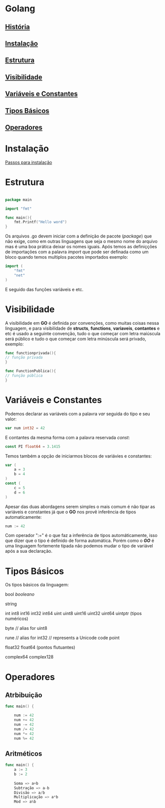 
# Golang

## [História](#Historia)
## [Instalação](#Instalação)
## [Estrutura](#Estrutura)
## [Visibilidade](#Visibilidade)
## [Variáveis e Constantes](#Var_e_Const)
## [Tipos Básicos](#DataTypes)
## [Operadores](#Operadores)

# Instalação

[Passos para instalação](https://golang.org/doc/install)

# Estrutura

```go

package main

import "fmt"

func main(){
    fmt.Printf("Hello word")
}
```

Os arquivos .go devem iniciar com a definição de pacote (_package_) que não exige, como em outras linguagens que seja o mesmo nome do arquivo mas é uma boa prática deixar os nomes iguais.
Após temos as definiçções de importações com a palavra _import_ que pode ser definada como um bloco quando temos multiplos pacotes importados exemplo:

```go
import (
    "fmt"
    "net"
)
```

E seguido das funções variáveis e etc.

# Visibilidade

A visibilidade em **GO** é definida por convenções, como muitas coisas nessa linguagem, e para visibilidade de **structs**, **functions**, **variaveis**, **contantes** e etc é usado a seguinte convenção, tudo o que começar com letra maiúscula será público e tudo o que começar com letra minúscula será privado, exemplo:

```go
func functionprivada(){
// função privada
}

func FunctionPublica(){
// função pública
}
```

# Variáveis e Constantes

Podemos declarar as variáveis com a palavra _var_ seguida do tipo e seu valor:
```go
var num int32 = 42
```
E contantes da mesma forma com a palavra reservada _const_:
```go
const PI float64 = 3.1415
```
Temos também a opção de iniciarmos blocos de variávies e constantes:
```go
var (
    a = 3
    b = 4
)
const (
    c = 5
    d = 6
)
```
Apesar das duas abordagens serem simples o mais comum é não tipar as variáveis e constantes já que o **GO** nos provê inferência de tipos automaticamente:
```go
num := 42
```
Com operador ":=" é o que faz a inferência de tipos automáticamente, isso que dizer que o tipo é definido de forma automática. Porém como o **_GO_** é uma linguagem fortemente tipada não podemos mudar o tipo de variável após a sua declaração.

# Tipos Básicos
Os tipos básicos da linguagem:

bool _booleano_

string 

int  int8  int16  int32  int64
uint uint8 uint16 uint32 uint64 uintptr (tipos numéricos)

byte // alias for uint8

rune // alias for int32
     // represents a Unicode code point

float32 float64 (pontos flutuantes)

complex64 complex128

# Operadores

## Atrbibuição
```go
func main() {

    num := 42
    num += 42
    num -= 42
    num /= 42
    num *= 42
    num %= 42

```

## Aritméticos
```go
func main() {   
    a := 3   
    b := 2   
    
    Soma => a+b   
    Subtração => a-b   
    Divisão => a/b   
    Multiplicação => a*b   
    Mod => a%b
```

## 


